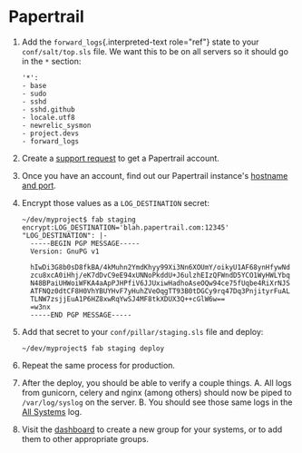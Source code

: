 Papertrail
==========

1.  Add the `forward_logs`{.interpreted-text role="ref"} state to your
    `conf/salt/top.sls` file. We want this to be on all servers so it
    should go in the `*` section:

    ``` {.sourceCode .yaml}
    '*':
    - base
    - sudo
    - sshd
    - sshd.github
    - locale.utf8
    - newrelic_sysmon
    - project.devs
    - forward_logs
    ```

2.  Create a [support
    request](https://caktus.atlassian.net/servicedesk/customer/portal/3)
    to get a Papertrail account.
3.  Once you have an account, find out our Papertrail instance's
    [hostname and port](https://papertrailapp.com/systems/setup).
4.  Encrypt those values as a `LOG_DESTINATION` secret:

    ``` {.sourceCode .bash}
    ~/dev/myproject$ fab staging encrypt:LOG_DESTINATION='blah.papertrail.com:12345'
    "LOG_DESTINATION": |-
      -----BEGIN PGP MESSAGE-----
      Version: GnuPG v1

      hIwDi3G8b0sD8fkBA/4kMuhn2YmdKhyy99Xi3Nn6XOUmY/oikyU1AF68ynHfywNd
      zcu8xcA0iHhj/eK7dDvC9eE94xUNNoPkddU+J6ulzhEIzQFWndD5YCO1WyHWLYbq
      N48BPaiUHWoiWFKA4aApPJHPfiV6JJUxiwHadhoAseOQw94ce75fUqbe4RiXrNJS
      ATFNQz0dtCF8H0VhYBUYHvF7yHuhZVeOqgTT93B0tDGCy9rq47Dq3PnjityrFuAL
      TLNW7zsjjEuA1P6HZ8xwRqYwSJ4MF8tkXDUX3Q++cGlW6w==
      =w3nx
      -----END PGP MESSAGE-----
    ```

5.  Add that secret to your `conf/pillar/staging.sls` file and deploy:

    ``` {.sourceCode .bash}
    ~/dev/myproject$ fab staging deploy
    ```

6.  Repeat the same process for production.
7.  After the deploy, you should be able to verify a couple things.
    A.  All logs from gunicorn, celery and nginx (among others) should
        now be piped to `/var/log/syslog` on the server.
    B.  You should see those same logs in the [All
        Systems](https://papertrailapp.com/events) log.
8.  Visit the [dashboard](https://papertrailapp.com/dashboard) to create
    a new group for your systems, or to add them to other appropriate
    groups.
